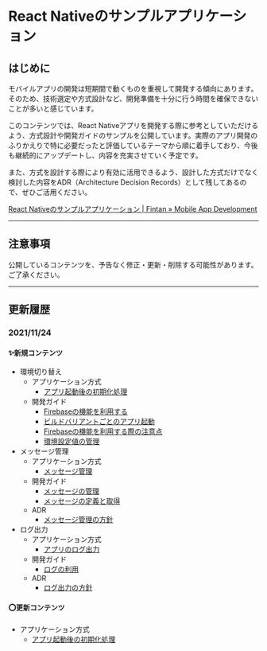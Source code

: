 # React Nativeのサンプルアプリケーション

## はじめに

モバイルアプリの開発は短期間で動くものを重視して開発する傾向にあります。そのため、技術選定や方式設計など、開発準備を十分に行う時間を確保できないことが多いと感じています。

このコンテンツでは、React Nativeアプリを開発する際に参考としていただけるよう、方式設計や開発ガイドのサンプルを公開しています。実際のアプリ開発のふりかえりで特に必要だったと評価しているテーマから順に着手しており、今後も継続的にアップデートし、内容を充実させていく予定です。

また、方式を設計する際により有効に活用できるよう、設計した方式だけでなく検討した内容をADR（Architecture Decision Records）として残してあるので、ぜひご活用ください。

[React Nativeのサンプルアプリケーション \| Fintan » Mobile App Development](https://ws-4020.github.io/mobile-app-crib-notes/react-native/santoku)

---

## 注意事項

公開しているコンテンツを、予告なく修正・更新・削除する可能性があります。ご了承ください。

---

## 更新履歴

### 2021/11/24

#### ✨新規コンテンツ

- 環境切り替え
  - アプリケーション方式
    - [アプリ起動後の初期化処理](https://ws-4020.github.io/mobile-app-crib-notes/react-native/santoku/application-architecture/life-cycle-management/initialization)
  - 開発ガイド
    - [Firebaseの機能を利用する](https://ws-4020.github.io/mobile-app-crib-notes/react-native/santoku/development/development-environment/use-firebase)
    - [ビルドバリアントごとのアプリ起動](https://ws-4020.github.io/mobile-app-crib-notes/react-native/santoku/development/implement/app-launch-with-build-variants)
    - [Firebaseの機能を利用する際の注意点](https://ws-4020.github.io/mobile-app-crib-notes/react-native/santoku/development/implement/cautions-on-using-firebase)
    - [環境設定値の管理](https://ws-4020.github.io/mobile-app-crib-notes/react-native/santoku/development/implement/configurations)
- メッセージ管理
  - アプリケーション方式
    - [メッセージ管理](https://ws-4020.github.io/mobile-app-crib-notes/react-native/santoku/application-architecture/message-configuration/overview)
  - 開発ガイド
    - [メッセージの管理](https://ws-4020.github.io/mobile-app-crib-notes/react-native/santoku/development/design/message-configuration)
    - [メッセージの定義と取得](https://ws-4020.github.io/mobile-app-crib-notes/react-native/santoku/development/implement/message-configuration)
  - ADR
    - [メッセージ管理の方針](https://ws-4020.github.io/mobile-app-crib-notes/react-native/santoku/decisions/adr-005-message)
- ログ出力
  - アプリケーション方式
    - [アプリのログ出力](https://ws-4020.github.io/mobile-app-crib-notes/react-native/santoku/application-architecture/logging-app/overview)
  - 開発ガイド
    - [ログの利用](https://ws-4020.github.io/mobile-app-crib-notes/react-native/santoku/development/implement/logs-implementation)
  - ADR
    - [ログ出力の方針](https://ws-4020.github.io/mobile-app-crib-notes/react-native/santoku/decisions/adr-006-logging)

#### ⭕更新コンテンツ

  - アプリケーション方式
    - [アプリ起動後の初期化処理](https://ws-4020.github.io/mobile-app-crib-notes/react-native/santoku/application-architecture/life-cycle-management/initialization)
